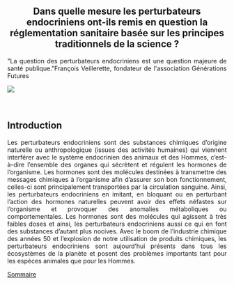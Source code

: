 <html>
<head>
<style> 
.article {
    text-align: justify;
}

.dropbtn {
    margin-bottom: 1rem;
    background-color: rgba(255, 255, 255, 0.08);
    color: rgba(255, 255, 255, 0.7);
    border-color: rgba(255, 255, 255, 0.2);
    border-style: solid;
    border-width: 1px;
    border-radius: 0.3rem;
    transition: color 0.2s, background-color 0.2s, border-color 0.2s;
    cursor: pointer;
    padding: 0.75rem 1rem; 
}  

.dropdown {
    position: relative;
    display: inline-block;
}

.dropdown-content {
    display: none;
    position: absolute;
    background-color: rgba(105, 216, 243, 0.2);
    min-width: 160px;
    box-shadow: 0px 8px 16px 0px rgba(0,0,0,0.2);
    z-index: 1;
    border-color: rgba(255, 255, 255, 0.2);
    border-style: solid;
    border-width: 1px;
    border-radius: 0.3rem;
    padding: 0.75rem 1,5rem;
    width: 100%
} 

.dropdown-content a {
    color: black;
    padding: 12px 16px;
    text-decoration: none;
    display: block;
}

.dropdown-content a:hover {
    background-color: rgba(105, 216, 243, 0.2);
    border-color: rgba(255, 255, 255, 0.2);
    border-style: solid;
    border-width: 1px;
    border-radius: 0.3rem;

}

.dropdown:hover .dropdown-content {
    display: block;
    padding: 0.75rem 1rem;
}

.dropdown:hover .dropbtn {
    color: rgba(255, 255, 255, 0.8);
    text-decoration: none;
    background-color: rgba(255, 255, 255, 0.2);
    border-color: rgba(255, 255, 255, 0.3);
}


.section-accueil {
	display: flex;
	flex-direction: row;
	min-height: 100vh;
	min-width: 100vh;
}

#accueil {
       background-color: #977E70;
}

#accueil p {
    color: black;
}

#sommaire {
  background-color: white;
}

</style>
</head>
<body>

<div class="main">
<article class="article">

<div id="accueil" class="section-accueil">

<h1 style="text-align:center;" > Dans quelle mesure les perturbateurs endocriniens ont-ils remis en question la réglementation sanitaire basée sur les principes traditionnels de la science ? </h1>

<p>"La question des perturbateurs endocriniens est une question majeure de santé publique."François Veillerette, fondateur de l'association Générations Futures</p>

<a data-scroll id='tointroduction' href="https://controverses.github.io/perturbateurs-endocriniens/#introduction"><p text-align="center" style="width:50px;height:50px;"><img src="arrow.png"></p></a>

</div>

<div id= "introduction" class="section-accueil" >
  <h1>Introduction</h1>
  
  <p align="justify">
  Les perturbateurs endocriniens sont des substances chimiques d’origine naturelle ou anthropologique (issues des activités humaines) qui viennent interférer avec le système endocrinien des animaux et des Hommes, c’est-à-dire l’ensemble des organes qui sécrètent et régulent les hormones de l’organisme. Les hormones sont des molécules destinées à  transmettre des messages chimiques à l’organisme afin d’assurer son bon fonctionnement, celles-ci sont principalement transportées par la circulation sanguine. Ainsi, les perturbateurs endocriniens en imitant, en bloquant ou en perturbant l’action des hormones naturelles peuvent avoir des effets néfastes sur l’organisme et provoquer des anomalies métaboliques ou comportementales. Les hormones sont des molécules qui agissent à très faibles doses et ainsi, les perturbateurs endocriniens aussi ce qui en font des substances d’autant plus nocives. Avec le boom de l’industrie chimique des années 50 et l’explosion de notre utilisation de produits chimiques, les perturbateurs endocriniens sont aujourd’hui présents dans tous les écosystèmes de la planète et posent des problèmes importants tant pour les espèces animales que pour les Hommes. </p> 

<a href="https://controverses.github.io/perturbateurs-endocriniens/#sommaire" style="text-align:center;">Sommaire</a>

</div>

<div id= "sommaire" class="section-accueil">
 
 </div>
   
</article>
</div>
</body>
</html>
